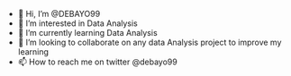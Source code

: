- 👋 Hi, I’m @DEBAYO99
- 👀 I’m interested in Data Analysis
- 🌱 I’m currently learning Data Analysis
- 💞️ I’m looking to collaborate on any data Analysis project to improve my learning
- 📫 How to reach me on twitter @debayo99

<!---
DEBAYO99/DEBAYO99 is a ✨ special ✨ repository because its `README.md` (this file) appears on your GitHub profile.
You can click the Preview link to take a look at your changes.
--->
